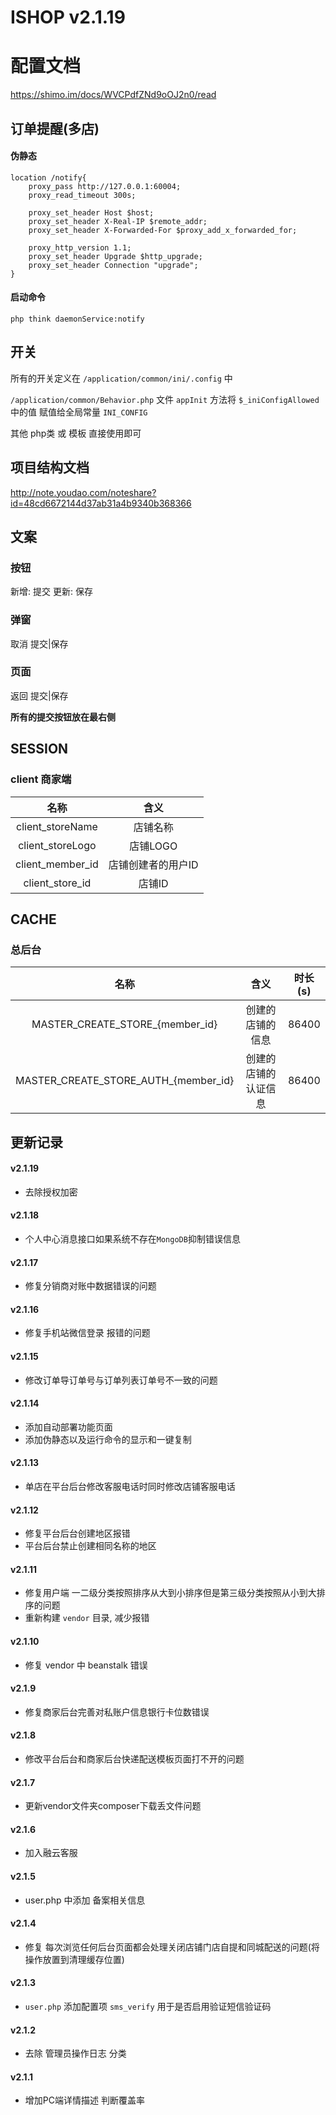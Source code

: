 # ISHOP v2.1.19
#  配置文档
https://shimo.im/docs/WVCPdfZNd9oOJ2n0/read
## 订单提醒(多店)

#### 伪静态
```nginx
location /notify{
    proxy_pass http://127.0.0.1:60004;
    proxy_read_timeout 300s;
    
    proxy_set_header Host $host;
    proxy_set_header X-Real-IP $remote_addr;
    proxy_set_header X-Forwarded-For $proxy_add_x_forwarded_for;
    
    proxy_http_version 1.1;
    proxy_set_header Upgrade $http_upgrade;
    proxy_set_header Connection "upgrade";
}
```

#### 启动命令
```
php think daemonService:notify
```

## 开关
所有的开关定义在 `/application/common/ini/.config` 中

`/application/common/Behavior.php` 文件 `appInit` 方法将 `$_iniConfigAllowed` 中的值 赋值给全局常量 `INI_CONFIG`

其他 php类 或 模板 直接使用即可

## 项目结构文档
http://note.youdao.com/noteshare?id=48cd6672144d37ab31a4b9340b368366

## 文案

### 按钮

新增: 提交
更新: 保存

### 弹窗

取消 提交|保存

### 页面

返回 提交|保存
 
**所有的提交按钮放在最右侧**

## SESSION
### client 商家端
|名称|含义|
|:---:|:---:|
|client_storeName|店铺名称|
|client_storeLogo|店铺LOGO|
|client_member_id|店铺创建者的用户ID|
|client_store_id|店铺ID|

## CACHE
### 总后台
|名称|含义|时长(s)|
|:---:|:---:|:---:|
|MASTER_CREATE_STORE_{member_id}|创建的店铺的信息|86400|
|MASTER_CREATE_STORE_AUTH_{member_id}|创建的店铺的认证信息|86400|


## 更新记录

#### v2.1.19
- 去除授权加密

#### v2.1.18
- 个人中心消息接口如果系统不存在`MongoDB`抑制错误信息

#### v2.1.17
- 修复分销商对账中数据错误的问题

#### v2.1.16
- 修复手机站微信登录 报错的问题

#### v2.1.15
- 修改订单导订单号与订单列表订单号不一致的问题

#### v2.1.14
- 添加自动部署功能页面
- 添加伪静态以及运行命令的显示和一键复制

#### v2.1.13
- 单店在平台后台修改客服电话时同时修改店铺客服电话

#### v2.1.12
- 修复平台后台创建地区报错
- 平台后台禁止创建相同名称的地区

#### v2.1.11
- 修复用户端 一二级分类按照排序从大到小排序但是第三级分类按照从小到大排序的问题
- 重新构建 `vendor` 目录, 减少报错

#### v2.1.10
- 修复 vendor 中 beanstalk 错误

#### v2.1.9
- 修复商家后台完善对私账户信息银行卡位数错误

#### v2.1.8
- 修改平台后台和商家后台快递配送模板页面打不开的问题

#### v2.1.7
- 更新vendor文件夹composer下载丢文件问题

#### v2.1.6
- 加入融云客服

#### v2.1.5
- user.php 中添加 备案相关信息

#### v2.1.4
- 修复 每次浏览任何后台页面都会处理关闭店铺门店自提和同城配送的问题(将操作放置到清理缓存位置)

#### v2.1.3
- `user.php` 添加配置项 `sms_verify` 用于是否启用验证短信验证码

#### v2.1.2
- 去除 管理员操作日志 分类

#### v2.1.1
- 增加PC端详情描述 判断覆盖率
